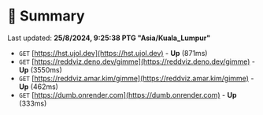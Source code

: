 # 📖 Summary
Last updated: **25/8/2024, 9:25:38 PTG "Asia/Kuala_Lumpur"**

- `GET` [https://hst.ujol.dev](https://hst.ujol.dev) - **Up** (871ms)
- `GET` [https://reddviz.deno.dev/gimme](https://reddviz.deno.dev/gimme) - **Up** (3550ms)
- `GET` [https://reddviz.amar.kim/gimme](https://reddviz.amar.kim/gimme) - **Up** (462ms)
- `GET` [https://dumb.onrender.com](https://dumb.onrender.com) - **Up** (333ms)
